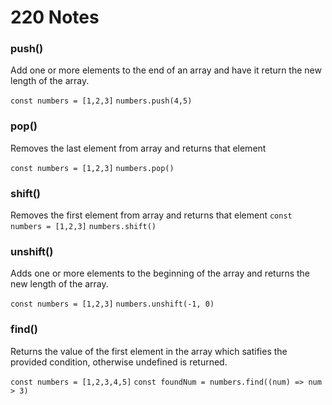 # 220 Notes

### push()
Add one or more elements to the end of an array and have it return the new length of the array.

`const numbers = [1,2,3]`
`numbers.push(4,5)`

### pop()
Removes the last element from array and returns that element

`const numbers = [1,2,3]`
`numbers.pop()`

### shift()
Removes the first element from array and returns that element
`const numbers = [1,2,3]`
`numbers.shift()`

### unshift()
Adds one or more elements to the beginning of the array and returns the new length of the array.

`const numbers = [1,2,3]`
`numbers.unshift(-1, 0)`

### find()
Returns the value of the first element in the array which satifies the provided condition, otherwise undefined is returned.

`const numbers = [1,2,3,4,5]`
`const foundNum = numbers.find((num) => num > 3)`

